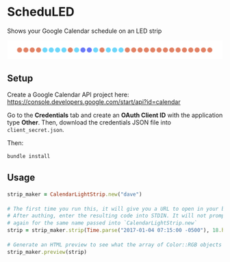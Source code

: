 # ScheduLED
Shows your Google Calendar schedule on an LED strip

<img src="https://github.com/davepagurek/ScheduLED/blob/master/preview.png?raw=true" />

## Setup
Create a Google Calendar API project here: https://console.developers.google.com/start/api?id=calendar

Go to the **Credentials** tab and create an **OAuth Client ID** with the application type **Other**. Then, download the credentials JSON file into `client_secret.json`.

Then:
```sh
bundle install
```

## Usage
```ruby
strip_maker = CalendarLightStrip.new("dave")

# The first time you run this, it will give you a URL to open in your browser.
# After authing, enter the resulting code into STDIN. It will not prompt
# again for the same name passed into `CalendarLightStrip.new`
strip = strip_maker.strip(Time.parse("2017-01-04 07:15:00 -0500"), 18.hours)

# Generate an HTML preview to see what the array of Color::RGB objects looks like
strip_maker.preview(strip)
```

